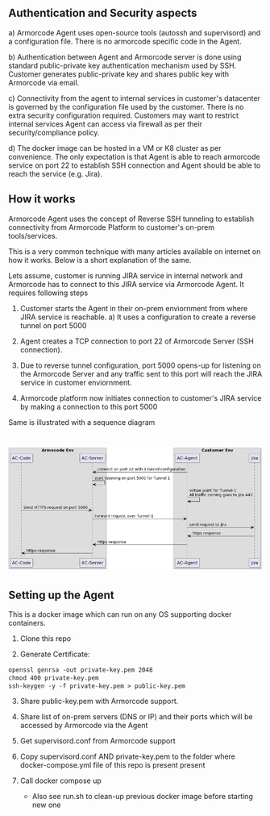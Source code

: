 ## Authentication and Security aspects
 a) Armorcode Agent uses open-source tools (autossh and supervisord) and a configuration file. There is no armorcode specific code in the Agent.

b) Authentication between Agent and Armorcode server is done using standard public-private key authentication mechanism used by SSH. Customer generates public-private key and shares public key with Armorcode via email.

c) Connectivity from the agent to internal services in customer's datacenter is governed by the configuration file used by the customer. There is no extra security configuration required. Customers may want to restrict internal services Agent can access via firewall as per their security/compliance policy.

d) The docker image can be hosted in a VM or K8 cluster as per convenience. The only expectation is that Agent is able to reach armorcode service on port 22 to establish SSH connection and Agent should be able to reach the service (e.g. Jira).


## How it works
Armorcode Agent uses the concept of Reverse SSH tunneling to establish connectivity from Armorcode Platform to customer's on-prem tools/services.

This is a very common technique with many articles available on internet on how it works. Below is a short explanation of the same.

Lets assume, customer is running JIRA service in internal network and Armorcode has to connect to this JIRA service via Armorcode Agent. It requires following steps

1) Customer starts the Agent in their on-prem enviornment from where JIRA service is reachable.
    a) It uses a configuration to create a reverse tunnel on port 5000

2) Agent creates a TCP connection to port 22 of Armorcode Server (SSH connection).

3) Due to reverse tunnel configuration, port 5000 opens-up for listening on the Armorcode Server and any traffic sent to this port will reach the JIRA service in customer enviornment.

4) Armorcode platform now initiates connection to customer's JIRA service by making a connection to this port 5000

Same is illustrated with a sequence diagram 

<h1 align="left">
  <img src="flow.png" alt="flow" width="700px"></a>
  <br>
</h1>

 


## Setting up the Agent
This is a docker image which can run on any OS supporting docker containers.

1. Clone this repo

2. Generate Certificate:
```
openssl genrsa -out private-key.pem 2048  
chmod 400 private-key.pem  
ssh-keygen -y -f private-key.pem > public-key.pem  
```

3. Share public-key.pem with Armorcode support.  
  
4. Share list of on-prem servers (DNS or IP) and their ports which will be accessed by Armorcode via the Agent  
  
5. Get supervisord.conf from Armorcode support  
  
6. Copy supervisord.conf AND private-key.pem to the folder where docker-compose.yml file of this repo is present present  
  
7. Call docker compose up  
    - Also see run.sh to clean-up previous docker image before starting new one
